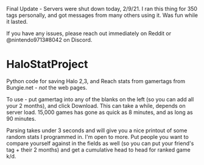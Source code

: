 Final Update - Servers were shut down today, 2/9/21.  I ran this thing for 350 tags personally, and got messages from many others using it.  Was fun while it lasted.

If you have any issues, please reach out immediately on Reddit or @nintendo9713#8042 on Discord.

# HaloStatProject
Python code for saving Halo 2,3, and Reach stats from gamertags from Bungie.net - *not* the web pages.

To use - put gamertag into any of the blanks on the left (so you can add all your 2 months), and click Download.  This can take a while, depends on server load. 15,000 games has gone as quick as 8 minutes, and as long as 90 minutes.

Parsing takes under 3 seconds and will give you a nice printout of some random stats I programmed in.  I'm open to more. Put people you want to compare yourself against in the fields as well (so you can put your friend's tag + their 2 months) and get a cumulative head to head for ranked game k/d.
